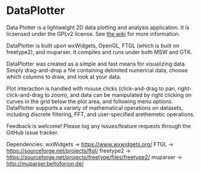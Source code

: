 DataPlotter
===========

Data Plotter is a lightweight 2D data plotting and analysis application.  It is licsensed under the GPLv2 license.  See [the wiki](http://github.com/KerryL/DataPlotter/wiki/Home) for more information.

DataPlotter is built upon wxWidgets, OpenGL, FTGL (which is built on freetype2), and muparser.  It compiles and runs under both MSW and GTK.

DataPlotter was created as a simple and fast means for visualizing data.  Simply drag-and-drop a file containing delimited numerical data, choose which columns to draw, and look at your data.

Plot interaction is handled with mouse clicks (click-and-drag to pan, right-click-and-drag to zoom), and data can be manipulated by right clicking on curves in the grid below the plot area, and following menu options.  DataPlotter supports a variety of mathematical operations on datasets, including discrete filtering, FFT, and user-specified arethemetic operations.

Feedback is welcome!  Please log any issues/feature requests through the GitHub issue tracker.

Dependencies:
wxWidgets -> https://www.wxwidgets.org/
FTGL -> https://sourceforge.net/projects/ftgl/
freetype2 -> https://sourceforge.net/projects/freetype/files/freetype2/
muparser -> http://muparser.beltoforion.de/